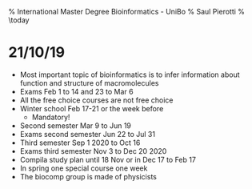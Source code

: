 % International Master Degree Bioinformatics - UniBo
% Saul Pierotti
% \today

# 21/10/19
* Most important topic of bioinformatics is to infer information about function and structure of macromolecules
* Exams Feb 1 to 14 and 23 to Mar 6
* All the free choice courses are not free choice
* Winter school Feb 17-21 or the week before
	* Mandatory!
* Second semester Mar 9 to Jun 19
* Exams second semester Jun 22 to Jul 31
* Third semester Sep 1 2020 to Oct 16
* Exams third semester Nov 3 to Dec 20 2020
* Compila study plan until 18 Nov or in Dec 17 to Feb 17
* In spring one special course one week
* The biocomp group is made of physicists
